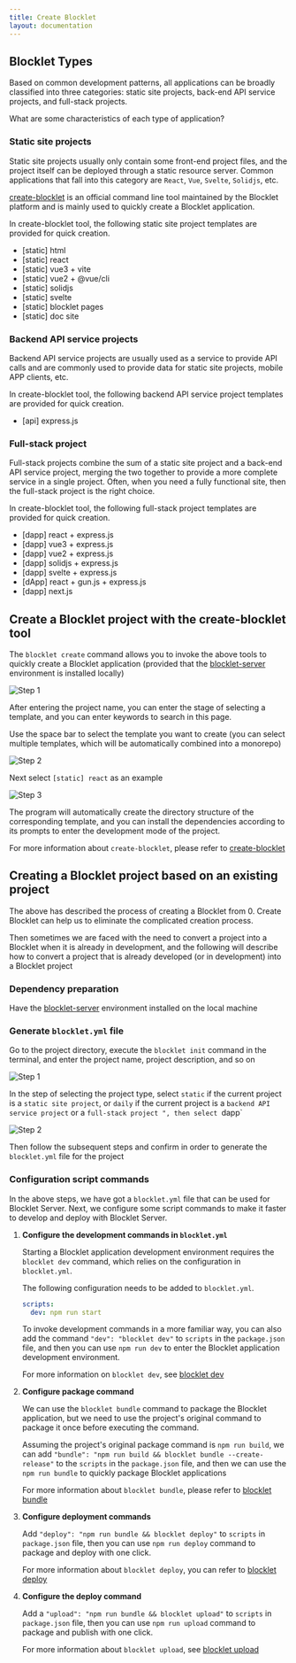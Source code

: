 ```yaml
---
title: Create Blocklet
layout: documentation
---
```


## Blocklet Types

Based on common development patterns, all applications can be broadly classified into three categories: static site projects, back-end API service projects, and full-stack projects.

What are some characteristics of each type of application?

### Static site projects

Static site projects usually only contain some front-end project files, and the project itself can be deployed through a static resource server. Common applications that fall into this category are `React`, `Vue`, `Svelte`, `Solidjs`, etc.

[create-blocklet](http://www.createblocklet.dev/) is an official command line tool maintained by the Blocklet platform and is mainly used to quickly create a Blocklet application.

In create-blocklet tool, the following static site project templates are provided for quick creation.

- [static] html
- [static] react
- [static] vue3 + vite
- [static] vue2 + @vue/cli
- [static] solidjs
- [static] svelte
- [static] blocklet pages
- [static] doc site

### Backend API service projects

Backend API service projects are usually used as a service to provide API calls and are commonly used to provide data for static site projects, mobile APP clients, etc.

In create-blocklet tool, the following backend API service project templates are provided for quick creation.

- [api] express.js

### Full-stack project

Full-stack projects combine the sum of a static site project and a back-end API service project, merging the two together to provide a more complete service in a single project. Often, when you need a fully functional site, then the full-stack project is the right choice.

In create-blocklet tool, the following full-stack project templates are provided for quick creation.

- [dapp] react + express.js
- [dapp] vue3 + express.js
- [dapp] vue2 + express.js
- [dapp] solidjs + express.js
- [dapp] svelte + express.js
- [dApp] react + gun.js + express.js
- [dapp] next.js

## Create a Blocklet project with the create-blocklet tool

The `blocklet create` command allows you to invoke the above tools to quickly create a Blocklet application (provided that the [blocklet-server](/prerequisites/server) environment is installed locally)

![Step 1](./images/step-1.jpg)

After entering the project name, you can enter the stage of selecting a template, and you can enter keywords to search in this page.

Use the space bar to select the template you want to create (you can select multiple templates, which will be automatically combined into a monorepo)

![Step 2](./images/step-2.jpg)

Next select `[static] react` as an example

![Step 3](./images/step-3.jpg)

The program will automatically create the directory structure of the corresponding template, and you can install the dependencies according to its prompts to enter the development mode of the project.

For more information about `create-blocklet`, please refer to [create-blocklet](http://www.createblocklet.dev)

## Creating a Blocklet project based on an existing project

The above has described the process of creating a Blocklet from 0. Create Blocklet can help us to eliminate the complicated creation process.

Then sometimes we are faced with the need to convert a project into a Blocklet when it is already in development, and the following will describe how to convert a project that is already developed (or in development) into a Blocklet project

### Dependency preparation

Have the [blocklet-server](/prerequisites/server) environment installed on the local machine

### Generate `blocklet.yml` file

Go to the project directory, execute the `blocklet init` command in the terminal, and enter the project name, project description, and so on

![Step 1](./images/add-step-1.jpg)

In the step of selecting the project type, select `static` if the current project is a `static site project`, or `daily` if the current project is a `backend API service project` or a `full-stack project ", then select `dapp`

![Step 2](./images/add-step-2.jpg)

Then follow the subsequent steps and confirm in order to generate the `blocklet.yml` file for the project

### Configuration script commands

In the above steps, we have got a `blocklet.yml` file that can be used for Blocklet Server. Next, we configure some script commands to make it faster to develop and deploy with Blocklet Server.

1. **Configure the development commands in `blocklet.yml`**

   Starting a Blocklet application development environment requires the `blocklet dev` command, which relies on the configuration in `blocklet.yml`.

   The following configuration needs to be added to `blocklet.yml`.

   ```yaml
   scripts:
     dev: npm run start
   ```

   To invoke development commands in a more familiar way, you can also add the command `"dev": "blocklet dev"` to `scripts` in the `package.json` file, and then you can use `npm run dev` to enter the Blocklet application development environment.

   For more information on `blocklet dev`, see [blocklet dev](/reference/blocklet-cli#develop)

2. **Configure package command**

   We can use the `blocklet bundle` command to package the Blocklet application, but we need to use the project's original command to package it once before executing the command.

   Assuming the project's original package command is `npm run build`, we can add `"bundle": "npm run build && blocklet bundle --create-release"` to the `scripts` in the `package.json` file, and then we can use the ` npm run bundle` to quickly package Blocklet applications

   For more information about `blocklet bundle`, please refer to [blocklet bundle](/reference/blocklet-cli#bundle)

3. **Configure deployment commands**

   Add `"deploy": "npm run bundle && blocklet deploy"` to `scripts` in `package.json` file, then you can use `npm run deploy` command to package and deploy with one click.

   For more information about `blocklet deploy`, you can refer to [blocklet deploy](/reference/blocklet-cli#deploy)

4. **Configure the deploy command**

   Add a `"upload": "npm run bundle && blocklet upload"` to `scripts` in `package.json` file, then you can use `npm run upload` command to package and publish with one click.

   For more information about `blocklet upload`, see [blocklet upload](/reference/blocklet-cli#upload)
